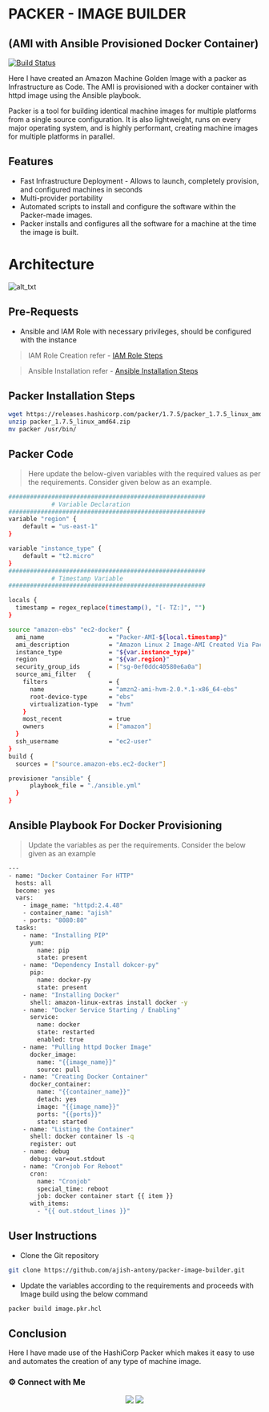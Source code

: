 # PACKER - IMAGE BUILDER
## (AMI with Ansible Provisioned Docker Container)

[![Build Status](https://travis-ci.org/joemccann/dillinger.svg?branch=master)](https://travis-ci.org/joemccann/dillinger)

Here I have created an Amazon Machine Golden Image with a packer as Infrastructure as Code. The AMI is provisioned with a docker container with httpd image using the Ansible playbook. 

Packer is a tool for building identical machine images for multiple platforms from a single source configuration. It is also lightweight, runs on every major operating system, and is highly performant, creating machine images for multiple platforms in parallel.



## Features

- Fast Infrastructure Deployment - Allows to launch, completely provision, and configured machines in seconds
- Multi-provider portability 
- Automated scripts to install and configure the software within the Packer-made images.
- Packer installs and configures all the software for a machine at the time the image is built.

# Architecture

![
alt_txt
](https://i.ibb.co/N38xsJC/packer-1.jpg)

## Pre-Requests

- Ansible and IAM Role with necessary privileges, should be configured with the instance 
> IAM Role Creation refer - [IAM Role Steps](https://docs.aws.amazon.com/IAM/latest/UserGuide/id_roles_create.html)


>Ansible Installation refer - [Ansible Installation Steps](https://docs.ansible.com/ansible/latest/installation_guide/intro_installation.html) 


## Packer Installation Steps

```sh
wget https://releases.hashicorp.com/packer/1.7.5/packer_1.7.5_linux_amd64.zip
unzip packer_1.7.5_linux_amd64.zip
mv packer /usr/bin/
```

## Packer Code

> Here update the below-given variables with the required values as per the requirements. Consider given below as an example.

```sh
#######################################################
            # Variable Declaration
#######################################################
variable "region" {
    default = "us-east-1"
}

variable "instance_type" {
    default = "t2.micro"
}
#######################################################
            # Timestamp Variable
#######################################################

locals {
  timestamp = regex_replace(timestamp(), "[- TZ:]", "")
}

source "amazon-ebs" "ec2-docker" {
  ami_name                  = "Packer-AMI-${local.timestamp}"
  ami_description           = "Amazon Linux 2 Image-AMI Created Via Packer"
  instance_type             = "${var.instance_type}"
  region                    = "${var.region}"
  security_group_ids        = ["sg-0ef0ddc40580e6a0a"]
  source_ami_filter   {
    filters                 = {
      name                  = "amzn2-ami-hvm-2.0.*.1-x86_64-ebs"
      root-device-type      = "ebs"
      virtualization-type   = "hvm"
    }
    most_recent             = true
    owners                  = ["amazon"]
  }
  ssh_username              = "ec2-user"
}
build {
  sources = ["source.amazon-ebs.ec2-docker"]

provisioner "ansible" {
      playbook_file = "./ansible.yml"
  }
}
```

## Ansible Playbook For Docker Provisioning 

> Update the variables as per the requirements. Consider the below given as an example

```sh
---
- name: "Docker Container For HTTP"
  hosts: all
  become: yes
  vars:
    - image_name: "httpd:2.4.48"
    - container_name: "ajish" 
    - ports: "8080:80"
  tasks:
    - name: "Installing PIP"
      yum:
        name: pip
        state: present
    - name: "Dependency Install dokcer-py"
      pip:
        name: docker-py
        state: present
    - name: "Installing Docker"
      shell: amazon-linux-extras install docker -y
    - name: "Docker Service Starting / Enabling"
      service:
        name: docker
        state: restarted
        enabled: true
    - name: "Pulling httpd Docker Image"
      docker_image: 
        name: "{{image_name}}"
        source: pull
    - name: "Creating Docker Container"
      docker_container:
        name: "{{container_name}}"
        detach: yes
        image: "{{image_name}}"
        ports: "{{ports}}"
        state: started
    - name: "Listing the Container"
      shell: docker container ls -q
      register: out
    - name: debug
      debug: var=out.stdout
    - name: "Cronjob For Reboot"
      cron:
        name: "Cronjob"
        special_time: reboot
        job: docker container start {{ item }}
      with_items:
        - "{{ out.stdout_lines }}"
```
## User Instructions

- Clone the Git repository
```sh
git clone https://github.com/ajish-antony/packer-image-builder.git
```

- Update the variables according to the requirements and proceeds with Image build using the below command

```sh
packer build image.pkr.hcl
```

## Conclusion

Here I have made use of the HashiCorp Packer which makes it easy to use and automates the creation of any type of machine image.



### ⚙️ Connect with Me

<p align="center">
<a href="mailto:ajishantony95@gmail.com"><img src="https://img.shields.io/badge/Gmail-D14836?style=for-the-badge&logo=gmail&logoColor=white"/></a>
<a href="https://www.linkedin.com/in/ajish-antony/"><img src="https://img.shields.io/badge/LinkedIn-0077B5?style=for-the-badge&logo=linkedin&logoColor=white"/></a>
